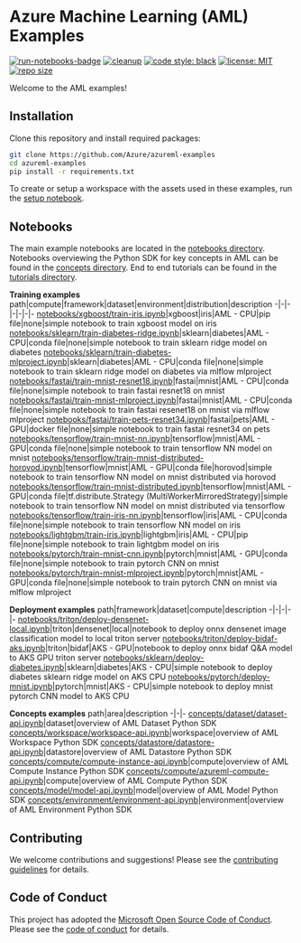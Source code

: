 # Azure Machine Learning (AML) Examples

[![run-notebooks-badge](https://github.com/Azure/azureml-examples/workflows/run-notebooks/badge.svg)](https://github.com/Azure/azureml-examples/actions?query=workflow%3Arun-notebooks)
[![cleanup](https://github.com/Azure/azureml-examples/workflows/cleanup/badge.svg)](https://github.com/Azure/azureml-examples/actions?query=workflow%3Acleanup)
[![code style: black](https://img.shields.io/badge/code%20style-black-000000.svg)](https://github.com/psf/black)
[![license: MIT](https://img.shields.io/badge/License-MIT-purple.svg)](LICENSE)
[![repo size](https://img.shields.io/github/repo-size/Azure/azureml-examples)](https://github.com/Azure/azureml-examples)

Welcome to the AML examples!

## Installation

Clone this repository and install required packages:

```sh
git clone https://github.com/Azure/azureml-examples
cd azureml-examples
pip install -r requirements.txt
```

To create or setup a workspace with the assets used in these examples, run the [setup notebook](setup.ipynb).

## Notebooks

The main example notebooks are located in the [notebooks directory](notebooks). Notebooks overviewing the Python SDK for key concepts in AML can be found in the [concepts directory](concepts). End to end tutorials can be found in the [tutorials directory](tutorials).

**Training examples**
path|compute|framework|dataset|environment|distribution|description
-|-|-|-|-|-|-
[notebooks/xgboost/train-iris.ipynb](notebooks/xgboost/train-iris.ipynb)|xgboost|iris|AML - CPU|pip file|none|simple notebook to train xgboost model on iris
[notebooks/sklearn/train-diabetes-ridge.ipynb](notebooks/sklearn/train-diabetes-ridge.ipynb)|sklearn|diabetes|AML - CPU|conda file|none|simple notebook to train sklearn ridge model on diabetes
[notebooks/sklearn/train-diabetes-mlproject.ipynb](notebooks/sklearn/train-diabetes-mlproject.ipynb)|sklearn|diabetes|AML - CPU|conda file|none|simple notebook to train sklearn ridge model on diabetes via mlflow mlproject 
[notebooks/fastai/train-mnist-resnet18.ipynb](notebooks/fastai/train-mnist-resnet18.ipynb)|fastai|mnist|AML - CPU|conda file|none|simple notebook to train fastai resnet18 on mnist
[notebooks/fastai/train-mnist-mlproject.ipynb](notebooks/fastai/train-mnist-mlproject.ipynb)|fastai|mnist|AML - CPU|conda file|none|simple notebook to train fastai resenet18 on mnist via mlflow mlproject
[notebooks/fastai/train-pets-resnet34.ipynb](notebooks/fastai/train-pets-resnet34.ipynb)|fastai|pets|AML - GPU|docker file|none|simple notebook to train fastai resnet34 on pets
[notebooks/tensorflow/train-mnist-nn.ipynb](notebooks/tensorflow/train-mnist-nn.ipynb)|tensorflow|mnist|AML - GPU|conda file|none|simple notebook to train tensorflow NN model on mnist
[notebooks/tensorflow/train-mnist-distributed-horovod.ipynb](notebooks/tensorflow/train-mnist-distributed-horovod.ipynb)|tensorflow|mnist|AML - GPU|conda file|horovod|simple notebook to train tensorflow NN model on mnist distributed via horovod
[notebooks/tensorflow/train-mnist-distributed.ipynb](notebooks/tensorflow/train-mnist-distributed.ipynb)|tensorflow|mnist|AML - GPU|conda file|tf.distribute.Strategy (MultiWorkerMirroredStrategy)|simple notebook to train tensorflow NN model on mnist distributed via tensorflow
[notebooks/tensorflow/train-iris-nn.ipynb](notebooks/tensorflow/train-iris-nn.ipynb)|tensorflow|iris|AML - CPU|conda file|none|simple notebook to train tensorflow NN model on iris
[notebooks/lightgbm/train-iris.ipynb](notebooks/lightgbm/train-iris.ipynb)|lightgbm|iris|AML - CPU|pip file|none|simple notebook to train lightgbm model on iris
[notebooks/pytorch/train-mnist-cnn.ipynb](notebooks/pytorch/train-mnist-cnn.ipynb)|pytorch|mnist|AML - GPU|conda file|none|simple notebook to train pytorch CNN on mnist
[notebooks/pytorch/train-mnist-mlproject.ipynb](notebooks/pytorch/train-mnist-mlproject.ipynb)|pytorch|mnist|AML - GPU|conda file|none|simple notebook to train pytorch CNN on mnist via mlflow mlproject

**Deployment examples**
path|framework|dataset|compute|description
-|-|-|-|-
[notebooks/triton/deploy-densenet-local.ipynb](notebooks/triton/deploy-densenet-local.ipynb)|triton|densenet|local|notebook to deploy onnx densenet image classification model to local triton server
[notebooks/triton/deploy-bidaf-aks.ipynb](notebooks/triton/deploy-bidaf-aks.ipynb)|triton|bidaf|AKS - GPU|notebook to deploy onnx bidaf Q&A model to AKS GPU triton server
[notebooks/sklearn/deploy-diabetes.ipynb](notebooks/sklearn/deploy-diabetes.ipynb)|sklearn|diabetes|AKS - CPU|simple notebook to deploy diabetes sklearn ridge model on AKS CPU
[notebooks/pytorch/deploy-mnist.ipynb](notebooks/pytorch/deploy-mnist.ipynb)|pytorch|mnist|AKS - CPU|simple notebook to deploy mnist pytorch CNN model to AKS CPU

**Concepts examples**
path|area|description
-|-|-
[concepts/dataset/dataset-api.ipynb](concepts/dataset/dataset-api.ipynb)|dataset|overview of AML Dataset Python SDK
[concepts/workspace/workspace-api.ipynb](concepts/workspace/workspace-api.ipynb)|workspace|overview of AML Workspace Python SDK
[concepts/datastore/datastore-api.ipynb](concepts/datastore/datastore-api.ipynb)|datastore|overview of AML Datastore Python SDK
[concepts/compute/compute-instance-api.ipynb](concepts/compute/compute-instance-api.ipynb)|compute|overview of AML Compute Instance Python SDK
[concepts/compute/azureml-compute-api.ipynb](concepts/compute/azureml-compute-api.ipynb)|compute|overview of AML Compute Python SDK
[concepts/model/model-api.ipynb](concepts/model/model-api.ipynb)|model|overview of AML Model Python SDK
[concepts/environment/environment-api.ipynb](concepts/environment/environment-api.ipynb)|environment|overview of AML Environment Python SDK

## Contributing

We welcome contributions and suggestions! Please see the [contributing guidelines](CONTRIBUTING.md) for details.

## Code of Conduct 

This project has adopted the [Microsoft Open Source Code of Conduct](https://opensource.microsoft.com/codeofconduct/). Please see the [code of conduct](CODE_OF_CONDUCT.md) for details. 
